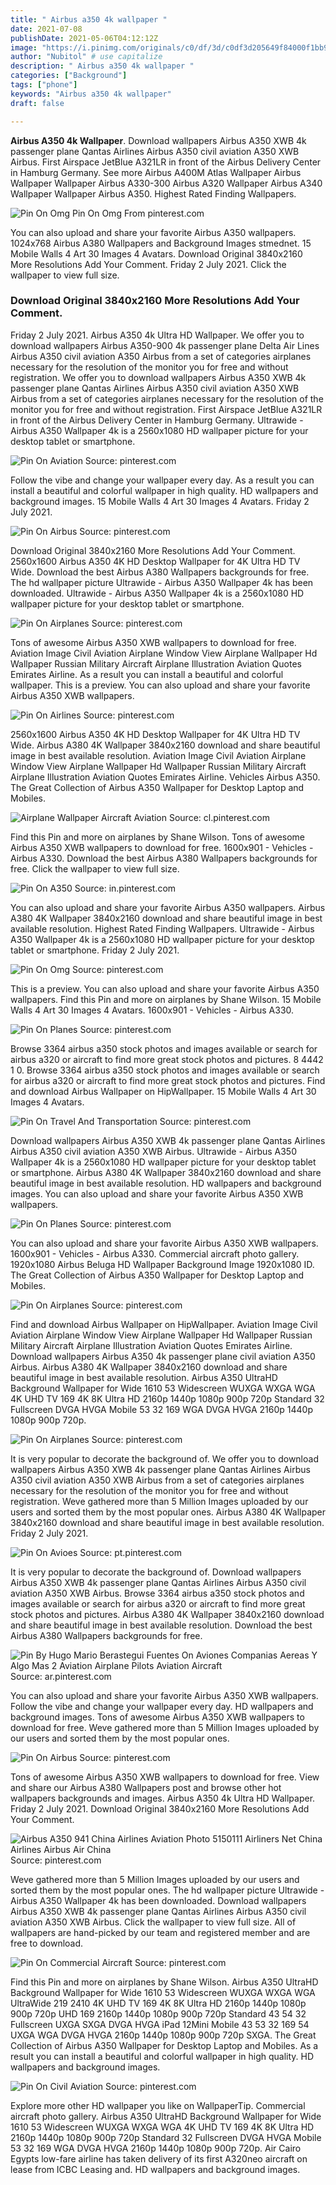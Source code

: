 ```yaml
---
title: " Airbus a350 4k wallpaper "
date: 2021-07-08
publishDate: 2021-05-06T04:12:12Z
image: "https://i.pinimg.com/originals/c0/df/3d/c0df3d205649f84000f1bb9cbe11ba1c.png"
author: "Nubitol" # use capitalize
description: " Airbus a350 4k wallpaper "
categories: ["Background"]
tags: ["phone"]
keywords: "Airbus a350 4k wallpaper"
draft: false

---
```



**Airbus A350 4k Wallpaper**. Download wallpapers Airbus A350 XWB 4k passenger plane Qantas Airlines Airbus A350 civil aviation A350 XWB Airbus. First Airspace JetBlue A321LR in front of the Airbus Delivery Center in Hamburg Germany. See more Airbus A400M Atlas Wallpaper Airbus Wallpaper Wallpaper Airbus A330-300 Airbus A320 Wallpaper Airbus A340 Wallpaper Wallpaper Airbus A350. Highest Rated Finding Wallpapers.

![Pin On Omg](https://i.pinimg.com/originals/c1/be/1f/c1be1fbee1c0904b6363c71f112dda7a.jpg "Pin On Omg")
Pin On Omg From pinterest.com


You can also upload and share your favorite Airbus A350 wallpapers. 1024x768 Airbus A380 Wallpapers and Background Images stmednet. 15 Mobile Walls 4 Art 30 Images 4 Avatars. Download Original 3840x2160 More Resolutions Add Your Comment. Friday 2 July 2021. Click the wallpaper to view full size.

### Download Original 3840x2160 More Resolutions Add Your Comment.

Friday 2 July 2021. Airbus A350 4k Ultra HD Wallpaper. We offer you to download wallpapers Airbus A350-900 4k passenger plane Delta Air Lines Airbus A350 civil aviation A350 Airbus from a set of categories airplanes necessary for the resolution of the monitor you for free and without registration. We offer you to download wallpapers Airbus A350 XWB 4k passenger plane Qantas Airlines Airbus A350 civil aviation A350 XWB Airbus from a set of categories airplanes necessary for the resolution of the monitor you for free and without registration. First Airspace JetBlue A321LR in front of the Airbus Delivery Center in Hamburg Germany. Ultrawide - Airbus A350 Wallpaper 4k is a 2560x1080 HD wallpaper picture for your desktop tablet or smartphone.


![Pin On Aviation](https://i.pinimg.com/originals/6a/2d/a2/6a2da24e7f7b0cff7d735301b59566e6.png "Pin On Aviation")
Source: pinterest.com

Follow the vibe and change your wallpaper every day. As a result you can install a beautiful and colorful wallpaper in high quality. HD wallpapers and background images. 15 Mobile Walls 4 Art 30 Images 4 Avatars. Friday 2 July 2021.

![Pin On Airbus](https://i.pinimg.com/236x/67/e8/8c/67e88c9c6040f002624254ff2861d2aa.jpg "Pin On Airbus")
Source: pinterest.com

Download Original 3840x2160 More Resolutions Add Your Comment. 2560x1600 Airbus A350 4K HD Desktop Wallpaper for 4K Ultra HD TV Wide. Download the best Airbus A380 Wallpapers backgrounds for free. The hd wallpaper picture Ultrawide - Airbus A350 Wallpaper 4k has been downloaded. Ultrawide - Airbus A350 Wallpaper 4k is a 2560x1080 HD wallpaper picture for your desktop tablet or smartphone.

![Pin On Airplanes](https://i.pinimg.com/originals/aa/7c/5a/aa7c5a8f8de5fd1bdef1a635b09dd3aa.png "Pin On Airplanes")
Source: pinterest.com

Tons of awesome Airbus A350 XWB wallpapers to download for free. Aviation Image Civil Aviation Airplane Window View Airplane Wallpaper Hd Wallpaper Russian Military Aircraft Airplane Illustration Aviation Quotes Emirates Airline. As a result you can install a beautiful and colorful wallpaper. This is a preview. You can also upload and share your favorite Airbus A350 XWB wallpapers.

![Pin On Airlines](https://i.pinimg.com/originals/e5/49/ef/e549efe5166b49a43daaf71cc63062f7.jpg "Pin On Airlines")
Source: pinterest.com

2560x1600 Airbus A350 4K HD Desktop Wallpaper for 4K Ultra HD TV Wide. Airbus A380 4K Wallpaper 3840x2160 download and share beautiful image in best available resolution. Aviation Image Civil Aviation Airplane Window View Airplane Wallpaper Hd Wallpaper Russian Military Aircraft Airplane Illustration Aviation Quotes Emirates Airline. Vehicles Airbus A350. The Great Collection of Airbus A350 Wallpaper for Desktop Laptop and Mobiles.

![Airplane Wallpaper Aircraft Aviation](https://i.pinimg.com/originals/62/11/c1/6211c1cc904b407323a8aefce130c83a.jpg "Airplane Wallpaper Aircraft Aviation")
Source: cl.pinterest.com

Find this Pin and more on airplanes by Shane Wilson. Tons of awesome Airbus A350 XWB wallpapers to download for free. 1600x901 - Vehicles - Airbus A330. Download the best Airbus A380 Wallpapers backgrounds for free. Click the wallpaper to view full size.

![Pin On A350](https://i.pinimg.com/originals/04/24/3e/04243e73b68eb448a79e48d62f099ee1.jpg "Pin On A350")
Source: in.pinterest.com

You can also upload and share your favorite Airbus A350 wallpapers. Airbus A380 4K Wallpaper 3840x2160 download and share beautiful image in best available resolution. Highest Rated Finding Wallpapers. Ultrawide - Airbus A350 Wallpaper 4k is a 2560x1080 HD wallpaper picture for your desktop tablet or smartphone. Friday 2 July 2021.

![Pin On Omg](https://i.pinimg.com/originals/c1/be/1f/c1be1fbee1c0904b6363c71f112dda7a.jpg "Pin On Omg")
Source: pinterest.com

This is a preview. You can also upload and share your favorite Airbus A350 wallpapers. Find this Pin and more on airplanes by Shane Wilson. 15 Mobile Walls 4 Art 30 Images 4 Avatars. 1600x901 - Vehicles - Airbus A330.

![Pin On Planes](https://i.pinimg.com/originals/a9/9e/75/a99e75adae7a94094153e704eb4faa00.jpg "Pin On Planes")
Source: pinterest.com

Browse 3364 airbus a350 stock photos and images available or search for airbus a320 or aircraft to find more great stock photos and pictures. 8 4442 1 0. Browse 3364 airbus a350 stock photos and images available or search for airbus a320 or aircraft to find more great stock photos and pictures. Find and download Airbus Wallpaper on HipWallpaper. 15 Mobile Walls 4 Art 30 Images 4 Avatars.

![Pin On Travel And Transportation](https://i.pinimg.com/originals/d6/06/55/d60655fc9260aed453b7a4429bdec558.jpg "Pin On Travel And Transportation")
Source: pinterest.com

Download wallpapers Airbus A350 XWB 4k passenger plane Qantas Airlines Airbus A350 civil aviation A350 XWB Airbus. Ultrawide - Airbus A350 Wallpaper 4k is a 2560x1080 HD wallpaper picture for your desktop tablet or smartphone. Airbus A380 4K Wallpaper 3840x2160 download and share beautiful image in best available resolution. HD wallpapers and background images. You can also upload and share your favorite Airbus A350 XWB wallpapers.

![Pin On Planes](https://i.pinimg.com/originals/0e/7f/e4/0e7fe4297a3a2b49d410891d78bf86f4.jpg "Pin On Planes")
Source: pinterest.com

You can also upload and share your favorite Airbus A350 XWB wallpapers. 1600x901 - Vehicles - Airbus A330. Commercial aircraft photo gallery. 1920x1080 Airbus Beluga HD Wallpaper Background Image 1920x1080 ID. The Great Collection of Airbus A350 Wallpaper for Desktop Laptop and Mobiles.

![Pin On Airplanes](https://i.pinimg.com/originals/35/12/f0/3512f01a4f8e51968793aab908d869f7.jpg "Pin On Airplanes")
Source: pinterest.com

Find and download Airbus Wallpaper on HipWallpaper. Aviation Image Civil Aviation Airplane Window View Airplane Wallpaper Hd Wallpaper Russian Military Aircraft Airplane Illustration Aviation Quotes Emirates Airline. Download wallpapers Airbus A350 4k passenger plane civil aviation A350 Airbus. Airbus A380 4K Wallpaper 3840x2160 download and share beautiful image in best available resolution. Airbus A350 UltraHD Background Wallpaper for Wide 1610 53 Widescreen WUXGA WXGA WGA 4K UHD TV 169 4K 8K Ultra HD 2160p 1440p 1080p 900p 720p Standard 32 Fullscreen DVGA HVGA Mobile 53 32 169 WGA DVGA HVGA 2160p 1440p 1080p 900p 720p.

![Pin On Airplanes](https://i.pinimg.com/originals/eb/86/d6/eb86d6dfe903d4973114a123d313e78e.jpg "Pin On Airplanes")
Source: pinterest.com

It is very popular to decorate the background of. We offer you to download wallpapers Airbus A350 XWB 4k passenger plane Qantas Airlines Airbus A350 civil aviation A350 XWB Airbus from a set of categories airplanes necessary for the resolution of the monitor you for free and without registration. Weve gathered more than 5 Million Images uploaded by our users and sorted them by the most popular ones. Airbus A380 4K Wallpaper 3840x2160 download and share beautiful image in best available resolution. Friday 2 July 2021.

![Pin On Avioes](https://i.pinimg.com/originals/76/c3/e3/76c3e3b886cf15544b6d2f3744d83a71.png "Pin On Avioes")
Source: pt.pinterest.com

It is very popular to decorate the background of. Download wallpapers Airbus A350 XWB 4k passenger plane Qantas Airlines Airbus A350 civil aviation A350 XWB Airbus. Browse 3364 airbus a350 stock photos and images available or search for airbus a320 or aircraft to find more great stock photos and pictures. Airbus A380 4K Wallpaper 3840x2160 download and share beautiful image in best available resolution. Download the best Airbus A380 Wallpapers backgrounds for free.

![Pin By Hugo Mario Berastegui Fuentes On Aviones Companias Aereas Y Algo Mas 2 Aviation Airplane Pilots Aviation Aircraft](https://i.pinimg.com/564x/0c/6c/a2/0c6ca2c33f66f2bf00a8d5f615f58509.jpg "Pin By Hugo Mario Berastegui Fuentes On Aviones Companias Aereas Y Algo Mas 2 Aviation Airplane Pilots Aviation Aircraft")
Source: ar.pinterest.com

You can also upload and share your favorite Airbus A350 XWB wallpapers. Follow the vibe and change your wallpaper every day. HD wallpapers and background images. Tons of awesome Airbus A350 XWB wallpapers to download for free. Weve gathered more than 5 Million Images uploaded by our users and sorted them by the most popular ones.

![Pin On Airbus](https://i.pinimg.com/originals/a7/70/20/a770201b520343a5d400dfe5092cc2aa.jpg "Pin On Airbus")
Source: pinterest.com

Tons of awesome Airbus A350 XWB wallpapers to download for free. View and share our Airbus A380 Wallpapers post and browse other hot wallpapers backgrounds and images. Airbus A350 4k Ultra HD Wallpaper. Friday 2 July 2021. Download Original 3840x2160 More Resolutions Add Your Comment.

![Airbus A350 941 China Airlines Aviation Photo 5150111 Airliners Net China Airlines Airbus Air China](https://i.pinimg.com/originals/64/11/1d/64111d593fd678b4a7aa6ddab916fe08.jpg "Airbus A350 941 China Airlines Aviation Photo 5150111 Airliners Net China Airlines Airbus Air China")
Source: pinterest.com

Weve gathered more than 5 Million Images uploaded by our users and sorted them by the most popular ones. The hd wallpaper picture Ultrawide - Airbus A350 Wallpaper 4k has been downloaded. Download wallpapers Airbus A350 XWB 4k passenger plane Qantas Airlines Airbus A350 civil aviation A350 XWB Airbus. Click the wallpaper to view full size. All of wallpapers are hand-picked by our team and registered member and are free to download.

![Pin On Commercial Aircraft](https://i.pinimg.com/originals/a3/bd/99/a3bd9905e3c9a62f44e100ccc22a97e5.jpg "Pin On Commercial Aircraft")
Source: pinterest.com

Find this Pin and more on airplanes by Shane Wilson. Airbus A350 UltraHD Background Wallpaper for Wide 1610 53 Widescreen WUXGA WXGA WGA UltraWide 219 2410 4K UHD TV 169 4K 8K Ultra HD 2160p 1440p 1080p 900p 720p UHD 169 2160p 1440p 1080p 900p 720p Standard 43 54 32 Fullscreen UXGA SXGA DVGA HVGA iPad 12Mini Mobile 43 53 32 169 54 UXGA WGA DVGA HVGA 2160p 1440p 1080p 900p 720p SXGA. The Great Collection of Airbus A350 Wallpaper for Desktop Laptop and Mobiles. As a result you can install a beautiful and colorful wallpaper in high quality. HD wallpapers and background images.

![Pin On Civil Aviation](https://i.pinimg.com/originals/c0/df/3d/c0df3d205649f84000f1bb9cbe11ba1c.png "Pin On Civil Aviation")
Source: pinterest.com

Explore more other HD wallpaper you like on WallpaperTip. Commercial aircraft photo gallery. Airbus A350 UltraHD Background Wallpaper for Wide 1610 53 Widescreen WUXGA WXGA WGA 4K UHD TV 169 4K 8K Ultra HD 2160p 1440p 1080p 900p 720p Standard 32 Fullscreen DVGA HVGA Mobile 53 32 169 WGA DVGA HVGA 2160p 1440p 1080p 900p 720p. Air Cairo Egypts low-fare airline has taken delivery of its first A320neo aircraft on lease from ICBC Leasing and. HD wallpapers and background images.

